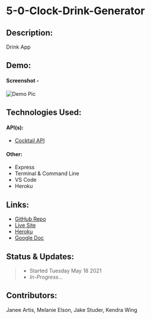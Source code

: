 # 5-0-Clock-Drink-Generator

## Description:

Drink App

## Demo:

#### Screenshot -

![Demo Pic](https://via.placeholder.com/250/FFFFFF/000000?text=Placeholder+Image)

## Technologies Used:

#### API(s):

- [Cocktail API](https://www.thecocktaildb.com/api.php?ref=apilist.fun)

#### Other:

- Express
- Terminal & Command Line
- VS Code
- Heroku

## Links:

- [GitHub Repo](#)
- [Live Site](#)
- [Heroku](#)
- [Google Doc](https://docs.google.com/document/d/1d1kRpaK1KqMWOh_f0vlHxn1eoHWlC_X0E5iuqlV_8LQ/edit?usp=sharing)

## Status & Updates:

> - Started Tuesday May 18 2021
> - _In-Progress..._

## Contributors:

Janee Artis, Melanie Elson, Jake Studer, Kendra Wing
